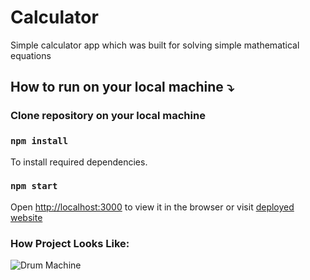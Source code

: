 # Calculator
Simple calculator app which was built for solving simple mathematical equations

## How to run on your local machine :arrow_heading_down:

### Clone repository on your local machine
### `npm install`
To install required dependencies.

### `npm start`
Open [http://localhost:3000](http://localhost:3000) to view it in the browser or visit [deployed website](https://zaridzeorion.github.io/drum-machine/)


### How Project Looks Like:

![Drum Machine](https://i.ibb.co/2s89N4w/Screenshot-14.png)
